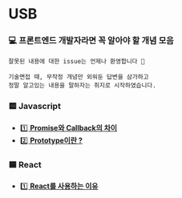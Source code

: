 # USB
### 💻 프론트엔드 개발자라면 꼭 알아야 할 개념 모음
```
잘못된 내용에 대한 issue는 언제나 환영합니다 🤗

기술면접 때, 무작정 개념만 외워둔 답변을 삼가하고
정말 알고있는 내용을 말하자는 취지로 시작하였습니다.
```

### 🟨 Javascript
- [1️⃣ **Promise와 Callback의 차이**](/Javascript/Promise와_Callback의_차이.md)
- [2️⃣ **Prototype이란 ?**](/Javascript/Prototype.md)

### 🟦 React
- [1️⃣ **React를 사용하는 이유**](/React/React를_사용하는_이유.md)